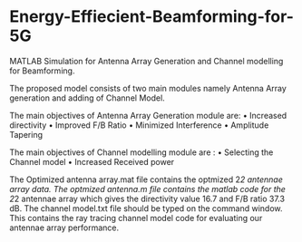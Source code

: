 # Energy-Effiecient-Beamforming-for-5G
MATLAB Simulation for Antenna Array Generation and Channel modelling for Beamforming.

The proposed model consists of two main modules namely Antenna Array generation and adding of Channel Model.

The main objectives of Antenna Array Generation module are:
• Increased directivity
• Improved F/B Ratio
• Minimized Interference
• Amplitude Tapering

The main objectives of Channel modelling module are :
• Selecting the Channel model
• Increased Received power

The Optimized antenna array.mat file contains the optmized 2*2 antennae array data. The optmized antenna.m file contains the matlab code for the 2*2 antennae array which gives the directivity value 16.7 and F/B ratio 37.3 dB.
The channel model.txt file should be typed on the command window. This contains the ray tracing channel model code for evaluating our antennae array performance.


